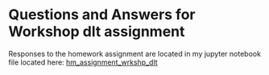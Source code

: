 # Questions and Answers for Workshop dlt assignment

Responses to the homework assignment are located in my jupyter notebook file located here: [hm_assignment_wrkshp_dlt](/homework/hm_assignment_wrkshp_dlt/hm_assignment_wrkshp_dlt.ipynb)